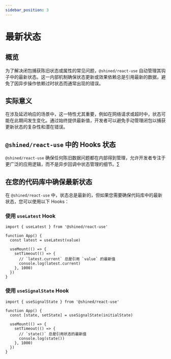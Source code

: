 ```yaml
---
sidebar_position: 3
---
```


# 最新状态

## 概览

为了解决闭包捕获陈旧状态或属性的常见问题，`@shined/react-use` 自动管理其钩子中的最新状态。这一内部机制确保状态更新或效果依赖总是引用最新的数据，避免了因异步操作依赖过时状态而通常出现的错误。

## 实际意义

在涉及延迟响应的场景中，这一特性尤其重要，例如在网络请求或超时中，状态可能在此期间发生变化。通过始终提供最新值，开发者可以避免手动管理闭包以捕获更新状态的复杂性和潜在错误。

## `@shined/react-use` 中的 Hooks 状态

`@shined/react-use` 确保任何陈旧数据问题都在内部得到管理，允许开发者专注于更广泛的应用逻辑，而不是异步回调中状态管理的细节。∑

## 在您的代码库中确保最新状态

在 `@shined/react-use` 中，状态总是最新的，但如果您需要确保代码库中的最新状态，您可以使用以下 Hooks：

### 使用 `useLatest` Hook

```tsx
import { useLatest } from '@shined/react-use'

function App() {
  const latest = useLatest(value)

  useMount(() => {
    setTimeout(() => {
      // `latest.current` 总是引用 `value` 的最新值
      console.log(latest.current)
    }, 1000)
  })
}
```

### 使用 `useSignalState` Hook

```tsx
import { useSignalState } from '@shined/react-use'

function App() {
  const [state, setState] = useSignalState(initialState)

  useMount(() => {
    setTimeout(() => {
      // `state()` 总是引用状态的最新值
      console.log(state())
    }, 1000)
  })
}
```
